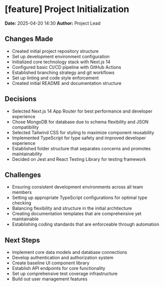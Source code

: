 # [feature] Project Initialization

**Date:** 2025-04-20 14:30
**Author:** Project Lead

## Changes Made
- Created initial project repository structure
- Set up development environment configuration
- Initialized core technology stack with Next.js 14
- Configured basic CI/CD pipeline with GitHub Actions
- Established branching strategy and git workflows
- Set up linting and code style enforcement
- Created initial README and documentation structure

## Decisions
- Selected Next.js 14 App Router for best performance and developer experience
- Chose MongoDB for database due to schema flexibility and JSON compatibility
- Selected Tailwind CSS for styling to maximize component reusability
- Implemented TypeScript for type safety and improved developer experience
- Established folder structure that separates concerns and promotes maintainability
- Decided on Jest and React Testing Library for testing framework

## Challenges
- Ensuring consistent development environments across all team members
- Setting up appropriate TypeScript configurations for optimal type checking
- Balancing flexibility and structure in the initial architecture
- Creating documentation templates that are comprehensive yet maintainable
- Establishing coding standards that are enforceable through automation

## Next Steps
- Implement core data models and database connections
- Develop authentication and authorization system
- Create baseline UI component library
- Establish API endpoints for core functionality
- Set up comprehensive test coverage infrastructure
- Build out user management features
